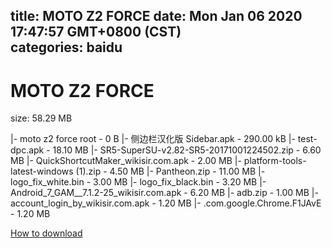 
title: MOTO Z2 FORCE
date: Mon Jan 06 2020 17:47:57 GMT+0800 (CST)    
categories: baidu
---

# MOTO Z2 FORCE
size: 58.29 MB
 
 
|- moto z2 force root - 0 B
|- 侧边栏汉化版 Sidebar.apk - 290.00 kB
|- test-dpc.apk - 18.10 MB
|- SR5-SuperSU-v2.82-SR5-20171001224502.zip - 6.60 MB
|- QuickShortcutMaker_wikisir.com.apk - 2.00 MB
|- platform-tools-latest-windows (1).zip - 4.50 MB
|- Pantheon.zip - 11.00 MB
|- logo_fix_white.bin - 3.00 MB
|- logo_fix_black.bin - 3.20 MB
|- Android_7_GAM__7.1.2-25_wikisir.com.apk - 6.20 MB
|- adb.zip - 1.00 MB
|- account_login_by_wikisir.com.apk - 1.20 MB
|- .com.google.Chrome.F1JAvE - 1.20 MB

[How to download](https://bpcam.bemobtrk.com/go/2ceec3aa-1ca2-46d6-b9ff-aaa5c184517c?jno=3981)